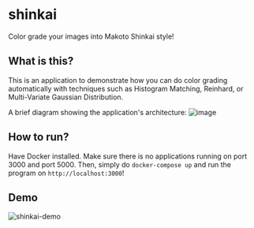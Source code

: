 # shinkai
Color grade your images into Makoto Shinkai style!

## What is this?
This is an application to demonstrate how you can do color grading automatically with techniques such as Histogram Matching, Reinhard, or Multi-Variate Gaussian Distribution.

A brief diagram showing the application's architecture:
![image](https://github.com/acomarcho/shinkai/assets/29671825/7a87afcd-c027-41e1-9b80-242f7999434d)

## How to run?
Have Docker installed. Make sure there is no applications running on port 3000 and port 5000. Then, simply do `docker-compose up` and run the program on `http://localhost:3000`!

## Demo
![shinkai-demo](https://github.com/acomarcho/shinkai/assets/29671825/f1c1831c-9347-4266-ae90-0a7daa88f88f)
